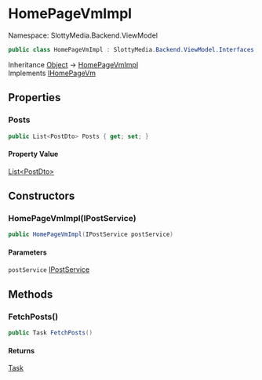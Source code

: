 # HomePageVmImpl

Namespace: SlottyMedia.Backend.ViewModel

```csharp
public class HomePageVmImpl : SlottyMedia.Backend.ViewModel.Interfaces.IHomePageVm
```

Inheritance [Object](https://docs.microsoft.com/en-us/dotnet/api/system.object) → [HomePageVmImpl](./slottymedia.backend.viewmodel.homepagevmimpl.md)<br>
Implements [IHomePageVm](./slottymedia.backend.viewmodel.interfaces.ihomepagevm.md)

## Properties

### **Posts**

```csharp
public List<PostDto> Posts { get; set; }
```

#### Property Value

[List&lt;PostDto&gt;](https://docs.microsoft.com/en-us/dotnet/api/system.collections.generic.list-1)<br>

## Constructors

### **HomePageVmImpl(IPostService)**

```csharp
public HomePageVmImpl(IPostService postService)
```

#### Parameters

`postService` [IPostService](./slottymedia.backend.services.interfaces.ipostservice.md)<br>

## Methods

### **FetchPosts()**

```csharp
public Task FetchPosts()
```

#### Returns

[Task](https://docs.microsoft.com/en-us/dotnet/api/system.threading.tasks.task)<br>
